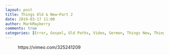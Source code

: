 ```yaml
---
layout: post
title: Things Old & New—Part 2
date: 2019-03-17 11:00
author: MarkMayberry
comments: true
categories: [Error, Gospel, Old Paths, Video, Sermon, Things New, Things Old, Truth]
---
```

<!-- wp:core-embed/vimeo {"url":"https://vimeo.com/325241209","type":"video","providerNameSlug":"vimeo","className":"wp-embed-aspect-4-3 wp-has-aspect-ratio"} -->
<figure class="wp-block-embed-vimeo wp-block-embed is-type-video is-provider-vimeo wp-embed-aspect-4-3 wp-has-aspect-ratio"><div class="wp-block-embed__wrapper">
https://vimeo.com/325241209
</div></figure>
<!-- /wp:core-embed/vimeo -->
